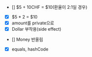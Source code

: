 - [] $5 + 10CHF = $10(환율이 2:1일 경우)
- [x] $5 * 2 = $10
- [x] amount를 private으로
- [x] Dollar 부작용(side effect)
- [] Money 반올림
- [x] equals, hashCode